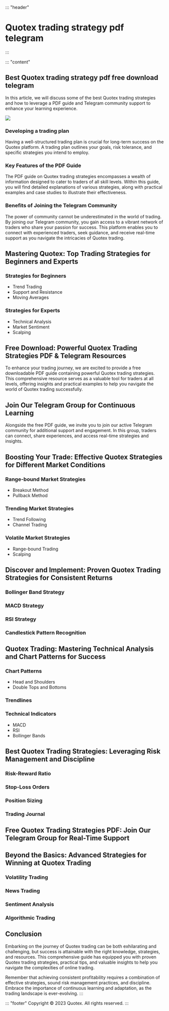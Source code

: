 ::: \"header\"
# **Quotex trading strategy pdf telegram**
:::

::: \"content\"
## **Best Quotex trading strategy pdf free download telegram**

In this article, we will discuss some of the best Quotex trading
strategies and how to leverage a PDF guide and Telegram community
support to enhance your learning experience.

[![](https://static.quotex.io/files/4_en/300_250.jpg)](https://traff.sbs/brokerqxlid)

### **Developing a trading plan**

Having a well-structured trading plan is crucial for long-term success
on the Quotex platform. A trading plan outlines your goals, risk
tolerance, and specific strategies you intend to employ.

### **Key Features of the PDF Guide**

The PDF guide on Quotex trading strategies encompasses a wealth of
information designed to cater to traders of all skill levels. Within
this guide, you will find detailed explanations of various strategies,
along with practical examples and case studies to illustrate their
effectiveness.

### **Benefits of Joining the Telegram Community**

The power of community cannot be underestimated in the world of trading.
By joining our Telegram community, you gain access to a vibrant network
of traders who share your passion for success. This platform enables you
to connect with experienced traders, seek guidance, and receive
real-time support as you navigate the intricacies of Quotex trading.

## **Mastering Quotex: Top Trading Strategies for Beginners and Experts**

### **Strategies for Beginners**

-   Trend Trading
-   Support and Resistance
-   Moving Averages

### **Strategies for Experts**

-   Technical Analysis
-   Market Sentiment
-   Scalping

## **Free Download: Powerful Quotex Trading Strategies PDF & Telegram Resources**

To enhance your trading journey, we are excited to provide a free
downloadable PDF guide containing powerful Quotex trading strategies.
This comprehensive resource serves as a valuable tool for traders at all
levels, offering insights and practical examples to help you navigate
the world of Quotex trading successfully.

## **Join Our Telegram Group for Continuous Learning**

Alongside the free PDF guide, we invite you to join our active Telegram
community for additional support and engagement. In this group, traders
can connect, share experiences, and access real-time strategies and
insights.

## **Boosting Your Trade: Effective Quotex Strategies for Different Market Conditions**

### **Range-bound Market Strategies**

-   Breakout Method
-   Pullback Method

### **Trending Market Strategies**

-   Trend Following
-   Channel Trading

### **Volatile Market Strategies**

-   Range-bound Trading
-   Scalping

## **Discover and Implement: Proven Quotex Trading Strategies for Consistent Returns**

### **Bollinger Band Strategy**

### **MACD Strategy**

### **RSI Strategy**

### **Candlestick Pattern Recognition**

## **Quotex Trading: Mastering Technical Analysis and Chart Patterns for Success**

### **Chart Patterns**

-   Head and Shoulders
-   Double Tops and Bottoms

### **Trendlines**

### **Technical Indicators**

-   MACD
-   RSI
-   Bollinger Bands

## **Best Quotex Trading Strategies: Leveraging Risk Management and Discipline**

### **Risk-Reward Ratio**

### **Stop-Loss Orders**

### **Position Sizing**

### **Trading Journal**

## **Free Quotex Trading Strategies PDF: Join Our Telegram Group for Real-Time Support**

## **Beyond the Basics: Advanced Strategies for Winning at Quotex Trading**

### **Volatility Trading**

### **News Trading**

### **Sentiment Analysis**

### **Algorithmic Trading**

## **Conclusion**

Embarking on the journey of Quotex trading can be both exhilarating and
challenging, but success is attainable with the right knowledge,
strategies, and resources. This comprehensive guide has equipped you
with proven Quotex trading strategies, practical tips, and valuable
insights to help you navigate the complexities of online trading.

Remember that achieving consistent profitability requires a combination
of effective strategies, sound risk management practices, and
discipline. Embrace the importance of continuous learning and
adaptation, as the trading landscape is ever-evolving.
:::

::: \"footer\"
Copyright © 2023 Quotex. All rights reserved.
:::

